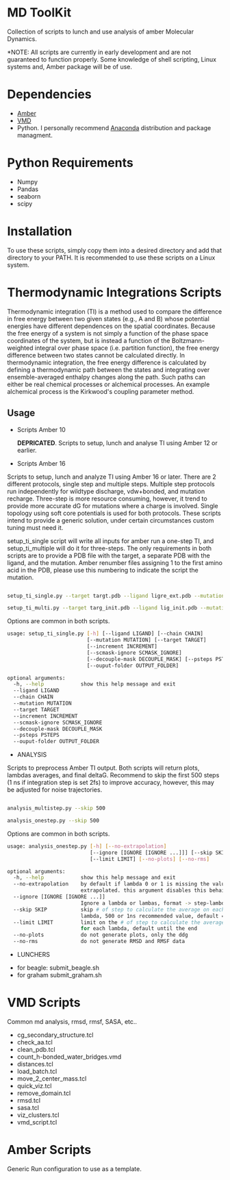 # MD ToolKit

Collection of scripts to lunch and use analysis of amber Molecular Dynamics.

*NOTE: All scripts are currently in early development and are not guaranteed to function properly. Some knowledge of shell scripting, Linux systems and, Amber package will be of use. 

# Dependencies

  - [Amber](http://ambermd.org/) 
  - [VMD](http://www.ks.uiuc.edu/Research/vmd/)
  - Python. I personally recommend [Anaconda](https://anaconda.org/anaconda/python) distribution and package managment. 

# Python Requirements

  - Numpy
  - Pandas
  - seaborn
  - scipy

# Installation

To use these scripts, simply copy them into a desired directory and add that directory to your PATH. It is recommended to use these scripts on a Linux system.




# Thermodynamic Integrations Scripts

Thermodynamic integration (TI) is a method used to compare the difference in free energy between two given states (e.g., A and B) whose potential energies  have different dependences on the spatial coordinates. Because the free energy of a system is not simply a function of the phase space coordinates of the system, but is instead a function of the Boltzmann-weighted integral over phase space (i.e. partition function), the free energy difference between two states cannot be calculated directly. In thermodynamic integration, the free energy difference is calculated by defining a thermodynamic path between the states and integrating over ensemble-averaged enthalpy changes along the path. Such paths can either be real chemical processes or alchemical processes. An example alchemical process is the Kirkwood's coupling parameter method. 

## Usage

* Scripts Amber 10

  **DEPRICATED**. Scripts to setup, lunch and analyse TI  using Amber 12 or earlier.

* Scripts Amber 16

Scripts to setup, lunch and analyze TI using Amber 16 or later. There are 2 different protocols, single step and multiple steps. Multiple step protocols run independently for wildtype discharge, vdw+bonded, and mutation recharge.  Three-step is more resource consuming, however, it trend to provide more accurate dG for mutations where a charge is involved. Single topology using soft core potentials is used for both protocols. These scripts intend to provide a generic solution, under certain circumstances custom tuning must need it. 

setup_ti_single script will write all inputs for amber run a one-step TI, and setup_ti_multiple will do it for three-steps. The only requirements in both scripts are to provide a PDB file with the target, a separate PDB with the ligand, and the mutation. Amber renumber files assigning 1 to the first amino acid in the PDB, please use this numbering to indicate the script the mutation. 

```bash

setup_ti_single.py --target targt.pdb --ligand ligre_ext.pdb --mutation PRO12ALA

setup_ti_multi.py --target targ_init.pdb --ligand lig_init.pdb --mutation ASP1THR

```

Options are common in both scripts. 

```bash
usage: setup_ti_single.py [-h] [--ligand LIGAND] [--chain CHAIN]
                          [--mutation MUTATION] [--target TARGET]
                          [--increment INCREMENT]
                          [--scmask-ignore SCMASK_IGNORE]
                          [--decouple-mask DECOUPLE_MASK] [--psteps PSTEPS]
                          [--ouput-folder OUTPUT_FOLDER]

optional arguments:
  -h, --help            show this help message and exit
  --ligand LIGAND
  --chain CHAIN
  --mutation MUTATION
  --target TARGET
  --increment INCREMENT
  --scmask-ignore SCMASK_IGNORE
  --decouple-mask DECOUPLE_MASK
  --psteps PSTEPS
  --ouput-folder OUTPUT_FOLDER


```

* ANALYSIS


Scripts to preprocess Amber TI output. Both scripts will return plots, lambdas averages, and final deltaG. Recommend to skip the first 500 steps (1 ns if integration step is set 2fs) to improve accuracy, however, this may be adjusted for noise trajectories.  

```bash

analysis_multistep.py --skip 500

analysis_onestep.py --skip 500
```

Options are common in both scripts. 


```bash
usage: analysis_onestep.py [-h] [--no-extrapolation]
                           [--ignore [IGNORE [IGNORE ...]]] [--skip SKIP]
                           [--limit LIMIT] [--no-plots] [--no-rms]

optional arguments:
  -h, --help            show this help message and exit
  --no-extrapolation    by default if lambda 0 or 1 is missing the value is
                        extrapolated. this argument disables this behaibour
  --ignore [IGNORE [IGNORE ...]]
                        Ignore a lambda or lambas, format -> step-lambda step-lambda2 e.g. complex-0.100 
  --skip SKIP           skip # of step to calculate the average on each
                        lambda, 500 or 1ns recommended value, default = 0
  --limit LIMIT         limit on the # of step to calculate the average dvdl
                        for each lambda, default until the end
  --no-plots            do not generate plots, only the ddg
  --no-rms              do not generate RMSD and RMSF data

```


* LUNCHERS

- for beagle: submit_beagle.sh
- for graham submit_graham.sh



# VMD Scripts

Common md analysis, rmsd, rmsf, SASA, etc.. 

- cg_secondary_structure.tcl
- check_aa.tcl
- clean_pdb.tcl
- count_h-bonded_water_bridges.vmd
- distances.tcl
- load_batch.tcl
- move_2_center_mass.tcl
- quick_viz.tcl
- remove_domain.tcl
- rmsd.tcl
- sasa.tcl
- viz_clusters.tcl
- vmd_script.tcl

# Amber Scripts

Generic Run configuration to use as a template. 

